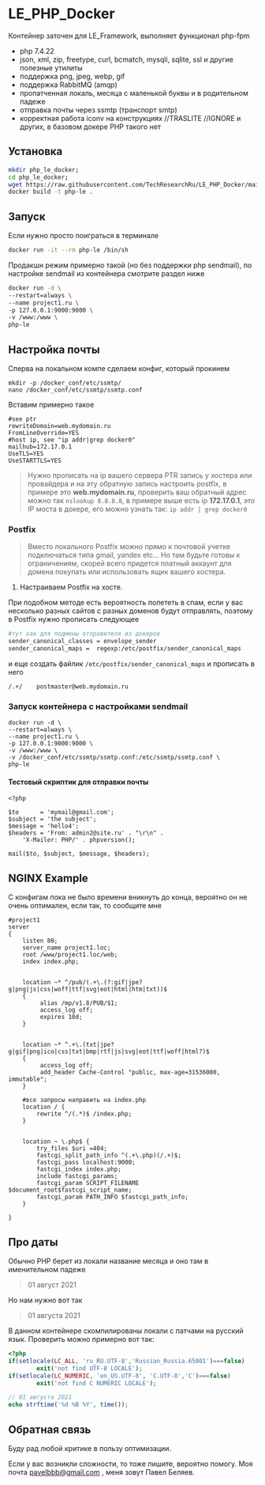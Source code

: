 # LE_PHP_Docker
Контейнер заточен для LE_Framework, выполняет функционал php-fpm
* php 7.4.22
* json, xml, zip, freetype, curl, bcmatch, mysqli, sqlite, ssl и другие полезные утилиты
* поддержка png, jpeg, webp, gif
* поддержка RabbitMQ (amqp)
* пропатченная локаль, месяца с маленькой буквы и в родительном падеже
* отправка почты через ssmtp (транспорт smtp)
* корректная работа iconv на конструкциях //TRASLITE //IGNORE и других, в базовом докере PHP такого нет

## Установка

```bash
mkdir php_le_docker;
cd php_le_docker;
wget https://raw.githubusercontent.com/TechResearchRu/LE_PHP_Docker/main/Dockerfile
docker build -t php-le .
```

## Запуск

Если нужно просто поиграться в терминале
```bash
docker run -it --rm php-le /bin/sh
```

Продакшн режим примерно такой (но без поддержки php sendmail), по настройке sendmail из контейнера смотрите раздел ниже
```bash
docker run -d \
--restart=always \
--name project1.ru \
-p 127.0.0.1:9000:9000 \
-v /www:/www \
php-le
```

## Настройка почты
Сперва на локальном компе сделаем конфиг, который прокинем
```
mkdir -p /docker_conf/etc/ssmtp/
nano /docker_conf/etc/ssmtp/ssmtp.conf
```

Вставим примерно такое
```
#see ptr
rewriteDomain=web.mydomain.ru
FromLineOverride=YES
#host ip, see "ip addr|grep docker0"
mailhub=172.17.0.1
UseTLS=YES
UseSTARTTLS=YES
```

> Нужно прописать на ip вашего сервера PTR запись у хостера или провайдера и на эту обратную запись настроить postfix, в примере это **web.mydomain.ru**, 
> проверить ваш обратный адрес можно так `nslookup 8.8.8.8`, 
> в примере выше есть ip **172.17.0.1**, это IP моста в докере, его можно узнать так: `ip addr | grep docker0`

### Postfix

> Вместо локального Postfix можно прямо к почтовой учетке подключаться типа gmail, yandex etc... Но там будьте готовы к ограничениям, скорей всего придется платный аккаунт для домена покупать или использовать ящик вашего хостера.

1. Настраиваем Postfix на хосте.

При подобном методе есть вероятность полететь в спам, если у вас несколько разных сайтов с разных доменов будут отправлять, поэтому в Postfix нужно прописать следующее

```sh
#тут хак для подмены отправителя из докеров
sender_canonical_classes = envelope_sender
sender_canonical_maps =  regexp:/etc/postfix/sender_canonical_maps
```

и еще создать файлик `/etc/postfix/sender_canonical_maps` и прописать в него
```
/.+/    postmaster@web.mydomain.ru
```

### Запуск контейнера с настройками sendmail
```
docker run -d \
--restart=always \
--name project1.ru \
-p 127.0.0.1:9000:9000 \
-v /www:/www \
-v /docker_conf/etc/ssmtp/ssmtp.conf:/etc/ssmtp/ssmtp.conf \
php-le

```

#### Тестовый скриптик для отправки почты
```
<?php

$to      = 'mymail@gmail.com';
$subject = 'the subject';
$message = 'hello4';
$headers = 'From: admin2@site.ru' . "\r\n" .
    'X-Mailer: PHP/' . phpversion();

mail($to, $subject, $message, $headers);
```

## NGINX Example
С конфигам пока не было времени вникнуть до конца, вероятно он не очень оптимален, если так, то сообщите мне

```
#project1
server 
{
	listen 80;
	server_name project1.loc;
	root /www/project1.loc/web;
	index index.php;


    location ~* ^/pub/(.+\.(?:gif|jpe?g|png|js|css|woff|ttf|svg|eot|html|htm|txt))$
    {
         alias /mp/v1.8/PUB/$1;
         access_log off;
         expires 10d;
    }


	location ~* ^.+\.(txt|jpe?g|gif|png|ico|css|txt|bmp|rtf|js|svg|eot|ttf|woff|html?)$
	{
         access_log off;
         add_header Cache-Control "public, max-age=31536000, immutable";
	}
	
	#все запросы направить на index.php
	location / {
		rewrite ^/(.*)$ /index.php;
	}


	location ~ \.php$ {
        try_files $uri =404;
        fastcgi_split_path_info ^(.+\.php)(/.+)$;
        fastcgi_pass localhost:9000;
        fastcgi_index index.php;
        include fastcgi_params;
        fastcgi_param SCRIPT_FILENAME $document_root$fastcgi_script_name;
        fastcgi_param PATH_INFO $fastcgi_path_info;
    }

}
```


## Про даты
Обычно PHP берет из локали название месяца и оно там в именительном падеже
> 01 август 2021

Но нам нужно вот так

> 01 августа 2021

В данном контейнере скомпилированы локали с патчами на русский язык.
Проверить можно примерно вот так:

```php
<?php
if(setlocale(LC_ALL, 'ru_RU.UTF-8','Russian_Russia.65001')===false) 
        exit('not find UTF-8 LOCALE');
if(setlocale(LC_NUMERIC, 'en_US.UTF-8', 'C.UTF-8','C')===false) 
        exit('not find C NUMERIC LOCALE');

// 01 августа 2021
echo strftime('%d %B %Y', time());
```



## Обратная связь
Буду рад любой критике в пользу оптимизации.

Если у вас возникли сложности, то тоже пишите, вероятно помогу.
Моя почта pavelbbb@gmail.com , меня зовут Павел Беляев.

